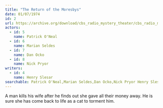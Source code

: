 ```yaml
---
title: "The Return of the Moresbys"
date: 01/07/1974
id: 2
url: https://archive.org/download/cbs_radio_mystery_theater/cbs_radio_mystery_theater-0001-0050.zip/cbs_radio_mystery_theater-0001-0050%2Fcbsrmt_0002_return_of_the_moresbys.mp3
actors:  
  - id: 5
    name: Patrick O'Neal  
  - id: 6
    name: Marian Seldes  
  - id: 7
    name: Dan Ocko  
  - id: 8
    name: Nick Pryor
writers:  
  - id: 4
    name: Henry Slesar
searchable: Patrick O'Neal,Marian Seldes,Dan Ocko,Nick Pryor Henry Slesar
---
```

A man kills his wife after he finds out she gave all their money away. He is sure she has come back to life as a cat to torment him.